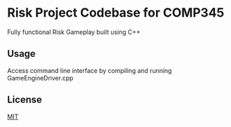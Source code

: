 # Risk Project Codebase for COMP345

Fully functional Risk Gameplay built using C++

## Usage
Access command line interface by compiling and running GameEngineDriver.cpp

## License
[MIT](https://choosealicense.com/licenses/mit)
